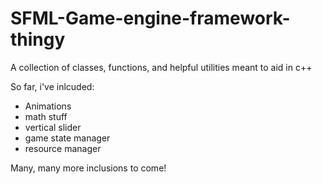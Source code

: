 # SFML-Game-engine-framework-thingy
A collection of classes, functions, and helpful utilities meant to aid in c++

So far, i've inlcuded:

- Animations
- math stuff
- vertical slider
- game state manager
- resource manager 

Many, many more inclusions to come!
